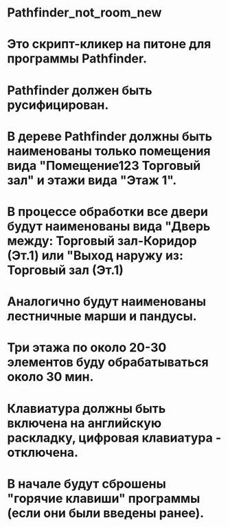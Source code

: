 # Pathfinder_not_room_new
# Это скрипт-кликер на питоне для программы Pathfinder.
# Pathfinder должен быть русифицирован.
# В дереве Pathfinder должны быть наименованы только помещения вида "Помещение123 Торговый зал" и этажи вида "Этаж 1".
# В процессе обработки все двери будут наименованы вида "Дверь между: Торговый зал-Коридор (Эт.1) или "Выход наружу из: Торговый зал (Эт.1)
# Аналогично будут наименованы лестничные марши и пандусы.
# Три этажа по около 20-30 элементов буду обрабатываться около 30 мин.
# Клавиатура должны быть включена на английскую раскладку, цифровая клавиатура - отключена.
# В начале будут сброшены "горячие клавиши" программы (если они были введены ранее).
